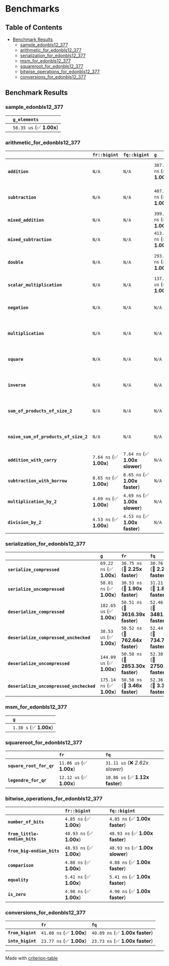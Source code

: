 # Benchmarks

## Table of Contents

- [Benchmark Results](#benchmark-results)
    - [sample_edonbls12_377](#sample_edonbls12_377)
    - [arithmetic_for_edonbls12_377](#arithmetic_for_edonbls12_377)
    - [serialization_for_edonbls12_377](#serialization_for_edonbls12_377)
    - [msm_for_edonbls12_377](#msm_for_edonbls12_377)
    - [squareroot_for_edonbls12_377](#squareroot_for_edonbls12_377)
    - [bitwise_operations_for_edonbls12_377](#bitwise_operations_for_edonbls12_377)
    - [conversions_for_edonbls12_377](#conversions_for_edonbls12_377)

## Benchmark Results

### sample_edonbls12_377

|        | `g_elements`              |
|:-------|:------------------------- |
|        | `58.35 us` (✅ **1.00x**)  |

### arithmetic_for_edonbls12_377

|                                       | `fr::bigint`            | `fq::bigint`                   | `g`                       | `fq`                            | `fr`                             |
|:--------------------------------------|:------------------------|:-------------------------------|:--------------------------|:--------------------------------|:-------------------------------- |
| **`addition`**                        | `N/A`                   | `N/A`                          | `387.07 ns` (✅ **1.00x**) | `8.72 ns` (🚀 **44.39x faster**) | `8.65 ns` (🚀 **44.77x faster**)  |
| **`subtraction`**                     | `N/A`                   | `N/A`                          | `407.55 ns` (✅ **1.00x**) | `8.79 ns` (🚀 **46.36x faster**) | `8.80 ns` (🚀 **46.34x faster**)  |
| **`mixed_addition`**                  | `N/A`                   | `N/A`                          | `399.33 ns` (✅ **1.00x**) | `N/A`                           | `N/A`                            |
| **`mixed_subtraction`**               | `N/A`                   | `N/A`                          | `413.80 ns` (✅ **1.00x**) | `N/A`                           | `N/A`                            |
| **`double`**                          | `N/A`                   | `N/A`                          | `293.31 ns` (✅ **1.00x**) | `5.86 ns` (🚀 **50.09x faster**) | `5.87 ns` (🚀 **50.00x faster**)  |
| **`scalar_multiplication`**           | `N/A`                   | `N/A`                          | `137.44 us` (✅ **1.00x**) | `N/A`                           | `N/A`                            |
| **`negation`**                        | `N/A`                   | `N/A`                          | `N/A`                     | `6.17 ns` (✅ **1.00x slower**)  | `6.16 ns` (✅ **1.00x**)          |
| **`multiplication`**                  | `N/A`                   | `N/A`                          | `N/A`                     | `43.86 ns` (✅ **1.02x slower**) | `43.08 ns` (✅ **1.00x**)         |
| **`square`**                          | `N/A`                   | `N/A`                          | `N/A`                     | `35.93 ns` (✅ **1.01x faster**) | `36.16 ns` (✅ **1.00x**)         |
| **`inverse`**                         | `N/A`                   | `N/A`                          | `N/A`                     | `6.89 us` (✅ **1.01x faster**)  | `6.96 us` (✅ **1.00x**)          |
| **`sum_of_products_of_size_2`**       | `N/A`                   | `N/A`                          | `N/A`                     | `61.64 ns` (✅ **1.00x faster**) | `61.78 ns` (✅ **1.00x**)         |
| **`naive_sum_of_products_of_size_2`** | `N/A`                   | `N/A`                          | `N/A`                     | `89.13 ns` (✅ **1.01x faster**) | `89.87 ns` (✅ **1.00x**)         |
| **`addition_with_carry`**             | `7.64 ns` (✅ **1.00x**) | `7.64 ns` (✅ **1.00x slower**) | `N/A`                     | `N/A`                           | `N/A`                            |
| **`subtraction_with_borrow`**         | `8.65 ns` (✅ **1.00x**) | `8.65 ns` (✅ **1.00x faster**) | `N/A`                     | `N/A`                           | `N/A`                            |
| **`multiplication_by_2`**             | `4.69 ns` (✅ **1.00x**) | `4.69 ns` (✅ **1.00x slower**) | `N/A`                     | `N/A`                           | `N/A`                            |
| **`division_by_2`**                   | `4.53 ns` (✅ **1.00x**) | `4.53 ns` (✅ **1.00x faster**) | `N/A`                     | `N/A`                           | `N/A`                            |

### serialization_for_edonbls12_377

|                                          | `g`                       | `fr`                               | `fq`                                |
|:-----------------------------------------|:--------------------------|:-----------------------------------|:----------------------------------- |
| **`serialize_compressed`**               | `69.22 ns` (✅ **1.00x**)  | `30.75 ns` (🚀 **2.25x faster**)    | `30.76 ns` (🚀 **2.25x faster**)     |
| **`serialize_uncompressed`**             | `58.01 ns` (✅ **1.00x**)  | `30.53 ns` (🚀 **1.90x faster**)    | `31.21 ns` (🚀 **1.86x faster**)     |
| **`deserialize_compressed`**             | `182.65 us` (✅ **1.00x**) | `50.51 ns` (🚀 **3616.39x faster**) | `52.46 ns` (🚀 **3481.48x faster**)  |
| **`deserialize_compressed_unchecked`**   | `38.53 us` (✅ **1.00x**)  | `50.52 ns` (🚀 **762.64x faster**)  | `52.44 ns` (🚀 **734.74x faster**)   |
| **`deserialize_uncompressed`**           | `144.09 us` (✅ **1.00x**) | `50.50 ns` (🚀 **2853.30x faster**) | `52.38 ns` (🚀 **2750.87x faster**)  |
| **`deserialize_uncompressed_unchecked`** | `175.14 ns` (✅ **1.00x**) | `50.58 ns` (🚀 **3.46x faster**)    | `52.36 ns` (🚀 **3.34x faster**)     |

### msm_for_edonbls12_377

|        | `g`                     |
|:-------|:----------------------- |
|        | `1.30 s` (✅ **1.00x**)  |

### squareroot_for_edonbls12_377

|                          | `fr`                     | `fq`                             |
|:-------------------------|:-------------------------|:-------------------------------- |
| **`square_root_for_qr`** | `11.86 us` (✅ **1.00x**) | `31.11 us` (❌ *2.62x slower*)    |
| **`legendre_for_qr`**    | `12.12 us` (✅ **1.00x**) | `10.86 us` (✅ **1.12x faster**)  |

### bitwise_operations_for_edonbls12_377

|                               | `fr::bigint`             | `fq::bigint`                     |
|:------------------------------|:-------------------------|:-------------------------------- |
| **`number_of_bits`**          | `4.85 ns` (✅ **1.00x**)  | `4.85 ns` (✅ **1.00x faster**)   |
| **`from_little-endian_bits`** | `48.93 ns` (✅ **1.00x**) | `48.93 ns` (✅ **1.00x faster**)  |
| **`from_big-endian_bits`**    | `48.93 ns` (✅ **1.00x**) | `48.93 ns` (✅ **1.00x slower**)  |
| **`comparison`**              | `4.88 ns` (✅ **1.00x**)  | `4.88 ns` (✅ **1.00x faster**)   |
| **`equality`**                | `5.41 ns` (✅ **1.00x**)  | `5.41 ns` (✅ **1.00x faster**)   |
| **`is_zero`**                 | `4.90 ns` (✅ **1.00x**)  | `4.90 ns` (✅ **1.00x faster**)   |

### conversions_for_edonbls12_377

|                   | `fr`                     | `fq`                             |
|:------------------|:-------------------------|:-------------------------------- |
| **`from_bigint`** | `41.08 ns` (✅ **1.00x**) | `40.89 ns` (✅ **1.00x faster**)  |
| **`into_bigint`** | `23.77 ns` (✅ **1.00x**) | `23.73 ns` (✅ **1.00x faster**)  |

---
Made with [criterion-table](https://github.com/nu11ptr/criterion-table)

